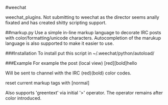 #weechat

weechat_plugins. Not submitting to weechat as the director seems anally fixated and has created shitty scripting support.

##markup.py
Use a simple in-line markup language to decorate IRC posts with color/formatting/unicode characters.
Autocompletion of the marukup language is also supported to make it easier to use.

###Installation
To install put this script in ~/.weechat/python/autoload/

###Example
For example the post (local view)
[red][bold]hello

Will be sent to channel with the IRC (red)(bold) color codes.

reset current markup tags with [normal]

Also supports 'greentext' via initial '>' operator. The operator remains after color introduced.


